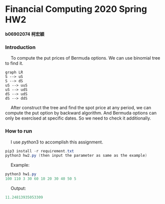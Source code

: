 # Financial Computing 2020 Spring HW2

**b06902074 柯宏穎**

### Introduction

&emsp; To compute the put prices of Bermuda options. We can use binomial tree to find it.

```mermaid
graph LR
S --> uS
S --> dS
uS --> uuS
uS --> udS
dS --> udS
dS --> ddS
```

&emsp; After construct the tree and find the spot price at any period, we can compute the put option by backward algorithm. And Bermuda options can only be exercised at specific dates. So we need to check it additionally.


### How to run

&emsp; I use $python3$ to accomplish this assignment.

```powershell
pip3 install -r requirement.txt
python3 hw2.py (then input the parameter as same as the example)
```

&emsp; Example:

```powershell
python3 hw1.py
100 110 3 30 60 10 20 30 40 50 5
```

&emsp; Output:

```powershell
11.24813935053309
```

